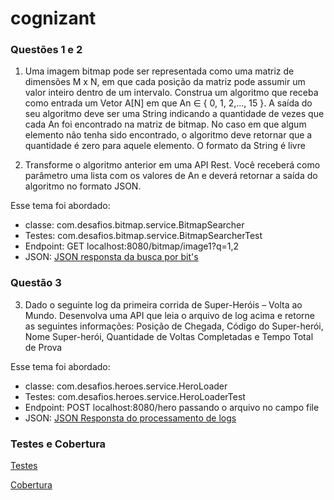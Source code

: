 # cognizant

### Questões 1 e 2

1) Uma imagem bitmap pode ser representada como uma matriz de dimensões
M x N, em que cada posição da matriz pode assumir um valor inteiro dentro de
um intervalo. Construa um algoritmo que receba como entrada um Vetor A[N]
em que An
∈ { 0, 1, 2,..., 15 }. A saída do seu algoritmo deve ser uma String
indicando a quantidade de vezes que cada An foi encontrado na matriz de
bitmap. No caso em que algum elemento não tenha sido encontrado, o
algoritmo deve retornar que a quantidade é zero para aquele elemento. O
formato da String é livre

2) Transforme o algoritmo anterior em uma API Rest. Você receberá como
parâmetro uma lista com os valores de An e deverá retornar a saída do
algoritmo no formato JSON.

Esse tema foi abordado:
* classe: com.desafios.bitmap.service.BitmapSearcher
* Testes: com.desafios.bitmap.service.BitmapSearcherTest
* Endpoint: GET localhost:8080/bitmap/image1?q=1,2
* JSON: [JSON responsta da busca por bit's](https://github.com/zdesafios/cognizant/blob/master/doc/bitmap.response.json)


### Questão 3

3) Dado o seguinte log da primeira corrida de Super-Heróis – Volta ao Mundo.
Desenvolva uma API que leia o arquivo de log acima e retorne as seguintes
informações:
Posição de Chegada, Código do Super-herói, Nome Super-herói, Quantidade de
Voltas Completadas e Tempo Total de Prova

Esse tema foi abordado:
* classe: com.desafios.heroes.service.HeroLoader
* Testes: com.desafios.heroes.service.HeroLoaderTest
* Endpoint: POST localhost:8080/hero passando o arquivo no campo file
* JSON: [JSON Responsta do processamento de logs](https://github.com/zdesafios/cognizant/blob/master/doc/hero.response.json)



### Testes e Cobertura

[Testes](https://github.com/zdesafios/cognizant/blob/master/doc/Testes-Unitarios.png)

[Cobertura](https://github.com/zdesafios/cognizant/blob/master/doc/Cobertura.png)

